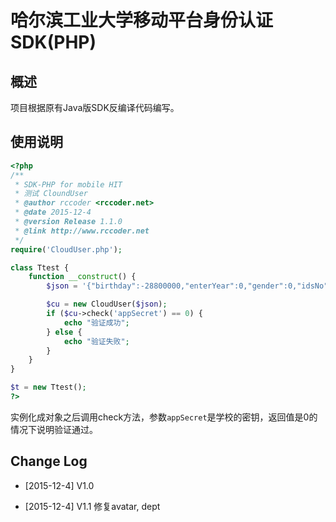 哈尔滨工业大学移动平台身份认证SDK(PHP)
===
## 概述
项目根据原有Java版SDK反编译代码编写。

## 使用说明
```php
<?php
/**
 * SDK-PHP for mobile HIT
 * 测试 CloundUser
 * @author rccoder <rccoder.net>
 * @date 2015-12-4
 * @version Release 1.1.0
 * @link http://www.rccoder.net
 */
require('CloudUser.php');

class Ttest {
    function __construct() {
        $json = '{"birthday":-28800000,"enterYear":0,"gender":0,"idsNo":"1130310226","nickName":"段艺","realName":"段艺","sign":{"appKey":"snc-hit","check":"8697f78d6133c57acc4098c1bbc19367da6e6007","nonce":"UofXk1OY","timestamp":1447549447101,"token":"b0ef5091a4eeb41445dba9665cbbd5acf3f7571c"}}';

        $cu = new CloudUser($json);
        if ($cu->check('appSecret') == 0) {
            echo "验证成功";
        } else {
            echo "验证失败";
        }
    }    
} 

$t = new Ttest();
?>
```

实例化成对象之后调用check方法，参数`appSecret`是学校的密钥，返回值是0的情况下说明验证通过。

## Change Log
* [2015-12-4] V1.0

* [2015-12-4] V1.1 修复avatar, dept